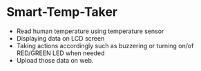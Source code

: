 # Smart-Temp-Taker
- Read human temperature using temperature sensor
- Displaying data on LCD screen
- Taking actions accordingly such as buzzering or turning on/of RED/GREEN LED when needed
- Upload those data on web.
